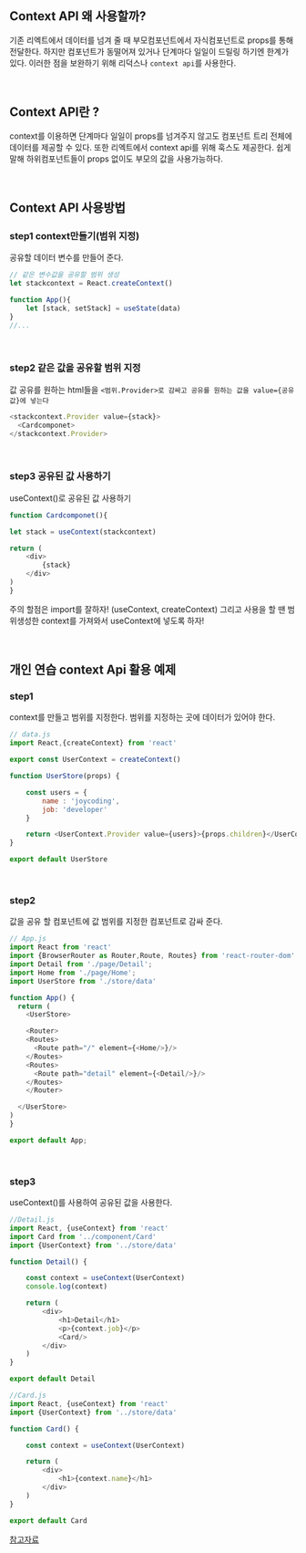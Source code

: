 ## Context API 왜 사용할까?

기존 리엑트에서 데이터를 넘겨 줄 때 부모컴포넌트에서 자식컴포넌트로 props를 통해 전달한다. 하지만 컴포넌트가 동떨어져 있거나 단계마다 일일이 드릴링 하기엔 한계가 있다. 이러한 점을 보완하기 위해 리덕스나 `context api`를 사용한다.

<br />

## Context API란 ?

context를 이용하면 단계마다 일일이 props를 넘겨주지 않고도 컴포넌트 트리 전체에 데이터를 제공할 수 있다. 또한 리엑트에서 context api를 위해 훅스도 제공한다. 쉽게 말해 하위컴포넌트들이 props 없이도 부모의 값을 사용가능하다.


<br />

## Context API 사용방법

### step1 context만들기(범위 지정)

공유할 데이터 변수를 만들어 준다.

```js
// 같은 변수값을 공유할 범위 생성
let stackcontext = React.createContext()

function App(){
    let [stack, setStack] = useState(data)
}
//...
```

<br />

### step2 같은 값을 공유할 범위 지정

값 공유를 원하는 html들을 `<범위.Provider>로 감싸고 공유를 원하는 값을 value={공유값}에 넣는다`

```js
<stackcontext.Provider value={stack}>
  <Cardcomponet>
</stackcontext.Provider>
```

<br />

### step3 공유된 값 사용하기

useContext()로 공유된 값 사용하기

```js
function Cardcomponet(){

let stack = useContext(stackcontext)

return (
    <div>
        {stack}
    </div>
)
}
```

주의 할점은 import를 잘하자! (useContext, createContext) 그리고 사용을 할 땐 범위생성한 context를 가져와서 useContext에 넣도록 하자!

<br />

## 개인 연습 context Api 활용 예제

### step1

context를 만들고 범위를 지정한다. 범위를 지정하는 곳에 데이터가 있어야 한다.

```js
// data.js
import React,{createContext} from 'react'

export const UserContext = createContext()

function UserStore(props) {

    const users = {
        name : 'joycoding',
        job: 'developer'
    }

    return <UserContext.Provider value={users}>{props.children}</UserContext.Provider>
}

export default UserStore
```

<br>

### step2

값을 공유 할 컴포넌트에 값 범위를 지정한 컴포넌트로 감싸 준다.

```js
// App.js
import React from 'react'
import {BrowserRouter as Router,Route, Routes} from 'react-router-dom'
import Detail from './page/Detail';
import Home from './page/Home';
import UserStore from './store/data'

function App() {
  return (
    <UserStore>

    <Router>
    <Routes>
      <Route path="/" element={<Home/>}/>
    </Routes>
    <Routes>
      <Route path="detail" element={<Detail/>}/>
    </Routes>
    </Router>

  </UserStore>
)
}

export default App;
```

<br />

### step3

useContext()를 사용하여 공유된 값을 사용한다. 

```js
//Detail.js
import React, {useContext} from 'react'
import Card from '../component/Card'
import {UserContext} from '../store/data'

function Detail() {

    const context = useContext(UserContext)
    console.log(context)

    return (
        <div>
            <h1>Detail</h1>
            <p>{context.job}</p>
            <Card/>
        </div>
    )
}

export default Detail

//Card.js
import React, {useContext} from 'react'
import {UserContext} from '../store/data'

function Card() {

    const context = useContext(UserContext)

    return (
        <div>
            <h1>{context.name}</h1>
        </div>
    )
}

export default Card
```

[참고자료](https://dev-yakuza.posstree.com/ko/react/context-api/)
